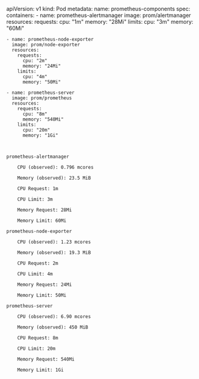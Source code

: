 apiVersion: v1
kind: Pod
metadata:
  name: prometheus-components
spec:
  containers:
    - name: prometheus-alertmanager
      image: prom/alertmanager
      resources:
        requests:
          cpu: "1m"
          memory: "28Mi"
        limits:
          cpu: "3m"
          memory: "60Mi"

    - name: prometheus-node-exporter
      image: prom/node-exporter
      resources:
        requests:
          cpu: "2m"
          memory: "24Mi"
        limits:
          cpu: "4m"
          memory: "50Mi"

    - name: prometheus-server
      image: prom/prometheus
      resources:
        requests:
          cpu: "8m"
          memory: "540Mi"
        limits:
          cpu: "20m"
          memory: "1Gi"



    prometheus-alertmanager

        CPU (observed): 0.796 mcores

        Memory (observed): 23.5 MiB

        CPU Request: 1m

        CPU Limit: 3m

        Memory Request: 28Mi

        Memory Limit: 60Mi

    prometheus-node-exporter

        CPU (observed): 1.23 mcores

        Memory (observed): 19.3 MiB

        CPU Request: 2m

        CPU Limit: 4m

        Memory Request: 24Mi

        Memory Limit: 50Mi

    prometheus-server

        CPU (observed): 6.90 mcores

        Memory (observed): 450 MiB

        CPU Request: 8m

        CPU Limit: 20m

        Memory Request: 540Mi

        Memory Limit: 1Gi